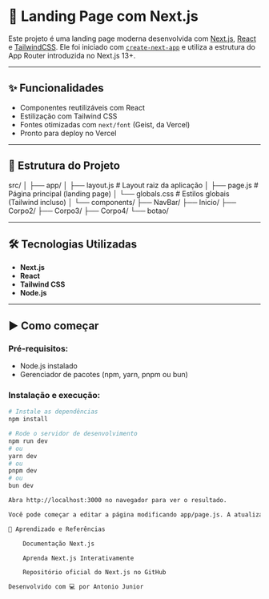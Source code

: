 # 🚀 Landing Page com Next.js

Este projeto é uma landing page moderna desenvolvida com [Next.js](https://nextjs.org), [React](https://react.dev) e [TailwindCSS](https://tailwindcss.com). Ele foi iniciado com [`create-next-app`](https://github.com/vercel/next.js/tree/canary/packages/create-next-app) e utiliza a estrutura do App Router introduzida no Next.js 13+.

---

## ✨ Funcionalidades

- Componentes reutilizáveis com React
- Estilização com Tailwind CSS
- Fontes otimizadas com `next/font` (Geist, da Vercel)
- Pronto para deploy no Vercel

---

## 📁 Estrutura do Projeto

src/
│
├── app/
│ ├── layout.js # Layout raiz da aplicação
│ ├── page.js # Página principal (landing page)
│ └── globals.css # Estilos globais (Tailwind incluso)
│
└── components/
├── NavBar/
├── Inicio/
├── Corpo2/
├── Corpo3/
├── Corpo4/
└── botao/


---

## 🛠 Tecnologias Utilizadas

- **Next.js**
- **React**
- **Tailwind CSS**
- **Node.js**

---

## ▶️ Como começar

### Pré-requisitos:
- Node.js instalado
- Gerenciador de pacotes (npm, yarn, pnpm ou bun)

### Instalação e execução:

```bash
# Instale as dependências
npm install

# Rode o servidor de desenvolvimento
npm run dev
# ou
yarn dev
# ou
pnpm dev
# ou
bun dev

Abra http://localhost:3000 no navegador para ver o resultado.

Você pode começar a editar a página modificando app/page.js. A atualização será automática conforme você salva os arquivos.

🧠 Aprendizado e Referências

    Documentação Next.js

    Aprenda Next.js Interativamente

    Repositório oficial do Next.js no GitHub

Desenvolvido com 💻 por Antonio Junior